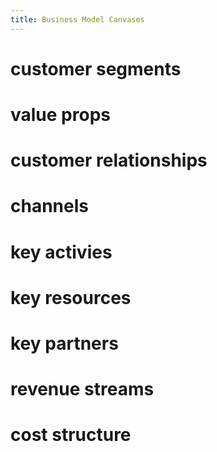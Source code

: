 ```yaml
---
title: Business Model Canvases
---
```


# customer segments

# value props

# customer relationships

# channels

# key activies

# key resources

# key partners

# revenue streams

# cost structure
